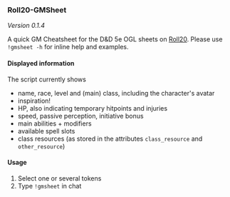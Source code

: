 ### Roll20-GMSheet
*Version 0.1.4*

A quick GM Cheatsheet for the D&D 5e OGL sheets on [Roll20](http://roll20.net).
Please use `!gmsheet -h` for inline help and examples.

#### Displayed information

The script currently shows

- name, race, level and (main) class, including the character's avatar
- inspiration!
- HP, also indicating temporary hitpoints and injuries
- speed, passive perception, initiative bonus
- main abilities + modifiers
- available spell slots
- class resources (as stored in the attributes `class_resource` and `other_resource`)

#### Usage

1. Select one or several tokens
2. Type `!gmsheet` in chat
